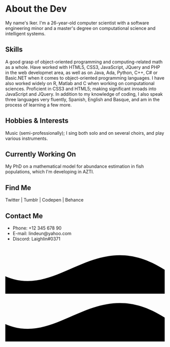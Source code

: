 </head>
<body translate="no" onload="draw()">

<link href="https://fonts.googleapis.com/css?family=Share+Tech|Share+Tech+Mono" rel="stylesheet">


<canvas id="bg"></canvas>
<main id="content" style="opacity: 1; margin-top: 0px;">
<h1>
<div class="hex moved"></div><span>About the Dev</span></h1>
<div class="subtext" id="main">
<p>My name's Iker. I'm a 26-year-old computer scientist with a software engineering minor and a master's degree on computational science and intelligent systems.</p>

</div>
<h2>
<div class="hex"></div><span>Skills</span></h2>
<div class="subtext coll">
A good grasp of object-oriented programming and computing-related math as a whole. Have worked with HTML5, CSS3, JavaScript, JQuery and PHP in the web developmet area, as well as on Java, Ada, Python, C++, C# or Basic.NET when it comes to object-oriented programming languages. I have also worked widely on R, Matlab and C when working on computational sciences. Proficient in CSS3 and HTML5; making significant inroads into JavaScript and JQuery. In addition to my knowledge of coding, I also speak three languages very fluently, Spanish, English and Basque, and am in the process of learning a few more.
</div>
<h2>
<div class="hex"></div><span>Hobbies &amp; Interests</span></h2>
<div class="subtext coll">
Music (semi-professionally); I sing both solo and on several choirs, and play various instruments.
</div>
<h2>
<div class="hex"></div><span>Currently Working On</span></h2>
<div class="subtext coll">
My PhD on a mathematical model for abundance estimation in fish populations, which I'm developing in AZTI.
</div>
<h2>
<div class="hex"></div><span>Find Me</span></h2>
<div class="subtext coll">
<a>Twitter</a> | <a>Tumblr</a> | <a>Codepen</a> | <a>Behance</a>
</div>
<h2>
<div class="hex"></div><span>Contact Me</span></h2>
<div class="subtext coll">
<ul>
<li>Phone: +12 345 678 90</li>
<li>E-mail: <a>lindeun@yahoo.com</a></li>
<li>Discord: <a>Laighlin#0371</a></li>
</ul>
</div>
</main>
<svg viewBox="0 0 500 150" preserveAspectRatio="none" class="wave" id="one"><path d="M-13.36,88.98 C168.85,182.73 276.72,-73.84 506.31,79.10 L500.00,150.00 L0.00,150.00 Z"></path></svg>
<svg viewBox="0 0 500 150" preserveAspectRatio="none" class="wave" id="two"><path d="M-13.36,88.98 C168.85,182.73 276.72,-73.84 506.31,79.10 L500.00,150.00 L0.00,150.00 Z"></path></svg>
<div id="hex-holder">
<div class="hex" id="uno"></div>
<div class="hex" id="dos"></div>
<div class="hex" id="tres"></div>
</div>
    
   


<!--
### Hi there 👋



**iperedaagirre/iperedaagirre** is a ✨ _special_ ✨ repository because its `README.md` (this file) appears on your GitHub profile.

Here are some ideas to get you started:

- 🔭 I’m currently working on ...
- 🌱 I’m currently learning ...
- 👯 I’m looking to collaborate on ...
- 🤔 I’m looking for help with ...
- 💬 Ask me about ...
- 📫 How to reach me: ...
- 😄 Pronouns: ...
- ⚡ Fun fact: ...
-->
